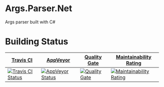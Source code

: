 # Args.Parser.Net

Args parser built with C#

# Building Status

| [Travis CI](https://travis-ci.org/TWCultivation/Args.Parser.Net) | [AppVeyor](https://ci.appveyor.com/project/mfkitty/args-parser-net) | [Quality Gate](https://sonarcloud.io/dashboard?id=args-parser.net) | [Maintainability Rating](https://sonarcloud.io/component_measures?id=args-parser.net) |
| - | - | - | - |
| [![Travis CI Status](https://travis-ci.org/TWCultivation/Args.Parser.Net.svg?branch=master)](https://travis-ci.org/TWCultivation/Args.Parser.Net.svg?branch=master) | [![AppVeyor Status](https://ci.appveyor.com/api/projects/status/vskvvlid12p4r1o6?svg=true)](https://ci.appveyor.com/api/projects/status/vskvvlid12p4r1o6?svg=true) | [![Quality Gate](https://sonarcloud.io/api/project_badges/measure?project=args-parser.net&metric=alert_status)](https://sonarcloud.io/api/project_badges/measure?project=args-parser.net&metric=alert_status) | [![Maintainability Rating](https://sonarcloud.io/api/project_badges/measure?project=args-parser.net&metric=sqale_rating)](https://sonarcloud.io/api/project_badges/measure?project=args-parser.net&metric=sqale_rating) |

